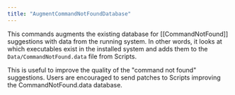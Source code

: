 ```yaml
---
title: "AugmentCommandNotFoundDatabase"
---
```


This commands augments the existing database for [[CommandNotFound]] suggestions with data from the running system. In other words, it looks at which executables exist in the installed system and adds them to the `Data/CommandNotFound.data` file from Scripts.

This is useful to improve the quality of the "command not found" suggestions. Users are encouraged to send patches to Scripts improving the CommandNotFound.data database.